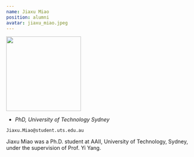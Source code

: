```yaml
---
name: Jiaxu Miao
position: alumni
avatar: jiaxu_miao.jpeg
---
```


<img width="200" src="{{site.baseurl}}/images/people/{{page.avatar}}" data-action="zoom">

- _PhD, University of Technology Sydney_<br>
<!--- _Science coach. Collaborator. Transdisciplinary optimist._-->

<i class="fa fa-envelope-o"></i> `Jiaxu.Miao@student.uts.edu.au`

Jiaxu Miao was a Ph.D. student at AAII, University of Technology, Sydney, under the supervision of Prof. Yi Yang.
